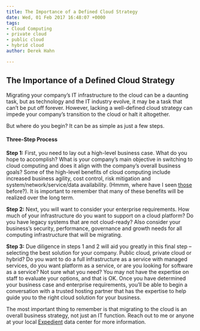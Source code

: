 ```yaml
---
title: The Importance of a Defined Cloud Strategy
date: Wed, 01 Feb 2017 16:48:07 +0000
tags:
- Cloud Computing
- private cloud
- public cloud
- hybrid cloud
author: Derek Hahn

---
```

## The Importance of a Defined Cloud Strategy

Migrating your company’s IT infrastructure to the cloud can be a daunting task, but as technology and the IT industry evolve, it may be a task that can’t be put off forever. However, lacking a well-defined cloud strategy can impede your company’s transition to the cloud or halt it altogether.

But where do you begin? It can be as simple as just a few steps.

#### Three-Step Process

**Step 1:** First, you need to lay out a high-level business case. What do you hope to accomplish? What is your company’s main objective in switching to cloud computing and does it align with the company’s overall business goals? Some of the high-level benefits of cloud computing include increased business agility, cost control, risk mitigation and system/network/service/data availability. (Hmmm, where have I seen [those](http://bit.ly/2kybKws) before?). It is important to remember that many of these benefits will be realized over the long term.

**Step 2:** Next, you will want to consider your enterprise requirements. How much of your infrastructure do you want to support on a cloud platform? Do you have legacy systems that are not cloud-ready? Also consider your business’s security, performance, governance and growth needs for all computing infrastructure that will be migrating.

**Step 3:** Due diligence in steps 1 and 2 will aid you greatly in this final step – selecting the best solution for your company. Public cloud, private cloud or hybrid? Do you want to do a full infrastructure as a service with managed services, do you want platform as a service, or are you looking for software as a service? Not sure what you need? You may not have the expertise on staff to evaluate your options, and that is OK. Once you have determined your business case and enterprise requirements, you’ll be able to begin a conversation with a trusted hosting partner that has the expertise to help guide you to the right cloud solution for your business.

The most important thing to remember is that migrating to the cloud is an overall business strategy, not just an IT function. Reach out to me or anyone at your local [Expedient](http://bit.ly/2jCblVP) data center for more information.